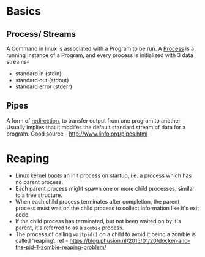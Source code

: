 Basics
======
Process/ Streams
----------------
A Command in linux is associated with a Program to be run. A [Process](http://www.linfo.org/process.html) is a running instance of a Program, and every process is initialized with 3 data streams-
* standard in (stdin)
* standard out (stdout)
* standard error (stderr)

Pipes
-----
A form of [redirection](http://www.linfo.org/redirection.html), to transfer output from one program to another. Usually implies that it modifes the default standard stream of data for a program. Good source - http://www.linfo.org/pipes.html

Reaping
=======
* Linux kernel boots an init process on startup, i.e. a process which has no parent process.
* Each parent process might spawn one or more child processes, similar to a tree structure.
* When each child process terminates after completion, the parent process must wait on the child process to collect information like it's exit code.
* If the child process has terminated, but not been waited on by it's parent, it's referred to as a `zombie` process.
* The process of calling `waitpid()` on a child to avoid it being a zombie is called 'reaping'.
ref - https://blog.phusion.nl/2015/01/20/docker-and-the-pid-1-zombie-reaping-problem/

